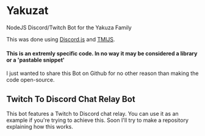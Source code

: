 # Yakuzat
NodeJS Discord/Twitch Bot for the Yakuza Family


This was done using [Discord.js](https://discord.js.org/#/) and [TMIJS](https://tmijs.com/).


#### This is an extremly specific code. In no way it may be considered a library or a 'pastable snippet'
I just wanted to share this Bot on Github for no other reason than making the code open-source.


## Twitch To Discord Chat Relay Bot

This bot features a Twitch to Discord chat relay.
You can use it as an example if you're trying to achieve this.
Soon I'll try to make a repository explaining how this works.
